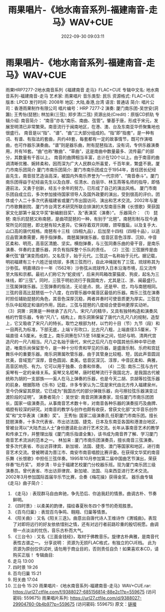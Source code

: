 ﻿---
title: 雨果唱片-《地水南音系列-福建南音-走马》WAV+CUE
date: 2022-09-30 09:03:11
categories: 古典音乐、新世纪、纯音雅乐
tags: 纯音雅乐
---
# 雨果唱片-《地水南音系列-福建南音-走马》WAV+CUE

雨果HRP7277-2地水南音系列《福建南音 走马》FLAC+CUE
专辑中文名: 地水南音系列-福建南音-走马
艺术家: 雨果唱片
音乐类型: 民乐
资源格式: FLAC+CUE
版本: LPCD
发行时间: 2008年
地区: 大陆,香港,台湾
语言: 普通话
简介:
唱片公司：香港雨果制作有限公司
唱片编号：HRP 7277-2
演奏: 厦门南乐团-吴世安(洞簫); 王秀怡(琵琶); 林加来(三弦); 郑步清(二弦)
资源出处(Credit)：原版CD抓轨
专辑介绍:
南音简介：
“南音”亦名“南乐、南曲、弦管”。肇基于唐，形成于宋元，发展至明清已非常繁荣。南音流行于闽南地区，在港、澳、台及东南亚华侨聚集地也很盛行。
南音是以“指”、“谱”、“曲”三大部分组成的。“指”即“指套”，是一种有词、有谱、有指法的套曲，共约48套，每套都有一定的故事情节，既可作演唱曲，也可作器乐演奏曲。“谱”则是器乐曲，附有琵琶指法，没有词，专供乐器演奏用，共有16套。“曲”也称“散曲”、“草曲”，这是南曲中数量最多、流传最广的部分，其数量有千首以上。
南音的曲牌相当丰富，总计在120个以上。由于南音的曲调清晰优雅、婉转柔和，因而深为广大人民群众所喜爱，千百年来，繁盛不衰。厦门市南乐团简介
厦门市南乐团简介:
厦门市南乐团成立于1954年，首任团长纪经亩先生，南音技艺造诣高深，被国内外南乐界誉为“一代宗师”、“南音泰斗”。厦门南乐团得益于纪经亩先生以及白厚、任清水、白丽华、林玉燕等名师的指导，即恪遵前法，又勇于创新，经五十余年的努力，已形成了自己的演出风格。
厦门市南乐团自成立后，多次参加接待国家领导人及国外政要的演出，受到很高的评价。团体或个人二十多次代表福建省或厦门市出国访问、演出和艺术交流。2002年与厦门市歌舞剧院、厦门市台湾艺术研究所联合排演的大型南音乐舞《长恨歌》荣获国家文化部第十届文华奖“新编剧目奖”、及“表演奖（演奏）”。
乐器简介：
（1） 琵琶:
南乐的琵琶又称南琶，是曲项琵琶的一种，有别于“北琶”。南琶形制与现今通常所见的琵琶，即北琶有较大差异。它保存着双开凤眼，颈窄腹扁，以及复手大、山口高的唐代规格。南琶有十三柱（四相九品），后加至十四柱（四相十品），以适应品管演奏需要，用手指弹奏。
南琶属弹拨乐器，低音区音色淳厚、沉抑，中音区柔和、明亮，高音区清脆、坚实。横抱弹奏，与三弦同奏乐曲的骨干音，是南乐演奏、伴奏的主要乐器，并负有指挥整个乐队的责任。
（2）三弦:
三弦据传是由秦代弦“鼗”演变而成的，又名弦子，始于元代。三弦这一名称始于元代。据记载，明初福建有三十六姓迁徙琉球，多携三弦而行，自此冲绳就有了三弦，琉球称其为沙弥弦。明嘉靖四十一年（1562年）沙弥弦从琉球传入日本沿海市境，后又流传至大阪和京都。最初人们称它为“蛇皮线”，后来共鸣箱改蒙猫皮、狗皮，起名为三味线，即“三弦”。同时，三弦于明初流行于我国南方，尤其是江、浙、闽最盛行。
三弦属弹拨乐器。三弦弹奏的指法，无论是点、挑，还是甲、捻，均与南琶相同。三弦的音高比琵琶低一个八度，在四管乐器中属音区最低的乐器。南乐三弦在演奏时担任辅助琵琶的角色，其音色深厚沉稳，两者并奏时可使音质更为厚实。三弦在乐队中起稳定和谐的作用，因此，三弦与琵琶的八度结合使音响更厚实动听。
（3）洞箫 :
洞箫是一种继承了古尺八、宋尺八的精华，又具有独特构造和演奏风格的竹管乐器，专称“尺八”。结构上，南乐洞箫保留了唐代六孔尺八的规制，造型上，它又吸收了宋尺八的特长。取竹之根部为材，以竹的十目（节）九节（段）和一目两孔为标准，下部无底，上端Ｖ形吹口，比古尺八粗，上端直径3.5厘米，下端直径
4.5厘米。长度上，南乐洞箫在57.5至
58厘米之间，恰好与明、清两代宫造尺的一尺八相当。尺八之名始于唐代，宋代之后尺八在中国其他乐种中早已绝迹，唯南乐尚保留至今，是一种十分珍贵和罕见的乐器，是盛唐乐制、乐府和宫廷舞乐中的重要乐器。南乐洞箫属吹管乐器，由于其管身比较粗、短，因此声音圆润优美，音域宽广深厚，音色圆润、柔美。低音区深沉、淳厚，中音区柔和、典雅，高音区响亮、有力。它可以用于独奏、合奏和伴奏。
（4）二弦:
南乐二弦与古代奚琴有一定的亲缘关系。奚琴又名嵇琴，唐时嵇琴流行于我国北方，是我国古代被统称为胡的一支部族——奚人在马上弹奏的乐器，也是今天二胡、京胡等拉弦乐器的前身。根据陈旸《乐书》记载，许多专家认为二弦是宋代由北方传入福建泉州，至今仍保留其原貌，它已成为“我国古代的部分弹拨乐器，向弓擦拉弦乐器演变过渡阶段的证明”。
演奏者简介：
吴世安:
南音洞箫演奏家，现任厦门市南乐团团长，国家一级演奏员。从事南音艺术数十年，对南音各种乐器的演奏技巧及曲牌、唱腔有较深的研究。对南音的教学与创作也颇有收获，曾获文化部“文华音乐创作奖”和“文华表演（演奏）奖”。
王秀怡:
国家二级演奏员,任职厦门市南乐团。擅长琵琶演奏，十多次代表省、市出访法国、捷克、日本及东南亚各国和港澳台地区，曾被台湾以“大陆杰出人士”身份邀请赴台进行艺术交流。长年从事南音艺术的教学和传承工作，并整理出版《厦门南乐指谱全集》，该书成为南音界了解、学习厦门南音艺术流派的范本之一。
林加来 :
厦门市南乐团演奏员，擅长南音三弦演奏。曾多次代表省、市出访菲律宾、新加坡、法国、捷克、澳门等国家和地区，进行南音艺术交流。曾被聘请为晋江市、南安市南音唱腔比赛评委。在获得文华奖的南音乐舞《长恨歌》中担任三弦伴奏。1995年10月参加第二届中国曲艺节演出，荣获伴奏“牡丹奖”。
郑步清 :
毕业于福建艺校厦门分校器乐班。现为厦门南乐团三级演奏员。曾代表省、市出访菲律宾、新加坡、法国、马来西亚进行艺术交流。2002年3月参加国际首届华乐节比赛，合奏《梅花操》获得金奖。
器乐曲专辑《走马》曲子简介：
01. 《走马》: 表现群马自由奔驰，争先恐后、你追我赶的情景。曲调古朴、节奏鲜明。
02. 《四时景》: 以柔美的韵律，描绘春夏秋冬四个季节的奇观胜景。
03. 《百鸟归巢》: 表现百鸟争鸣、翱翔、归巢等情景。
04. 《阳关曲》:
又名《阳关三迭》。曲意出自唐代诗人王维诗作《渭城曲》。表现了对即将远行的好友依依惜别之情，还有对远行者前路珍重的殷切祝愿。曲调带一点淡淡的忧伤，音乐古朴而大气。
05. 《三台令》: 又名《三面金钱经》，取材于佛教音乐。旋律古朴典雅，是南音代表性古谱之一。
分享说明：
资源为无损FLAC格式，有独立的CUE档。
此为资源为原创仅供试听, 请勿用于商业目的，否则责任自负！如果喜欢本CD，请购买正版！
专辑曲目:
01. 走马 13:00
02. 四时景 19:26
03. 百鸟归巢 15:21
04. 阳关曲 17:04
05. 三台令 15:20
雨果唱片-《地水南音系列-福建南音-走马》WAV+CUE.rar:
https://url27.ctfile.com/f/9388027-685156814-88e2c1?p=559675
(访问密码: 559675)
雨果唱片系列: https://url27.ctfile.com/d/9388027-29904760-0b4b97?p=559675
(访问密码: 559675)
原文：[链接](https://blog.sina.com.cn/s/blog_1647c7e7601030zp3.html)